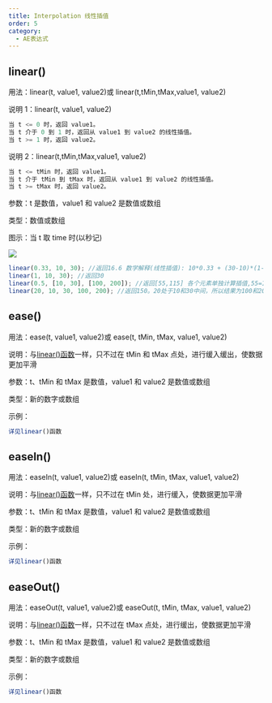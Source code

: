 ```yaml
---
title: Interpolation 线性插值
order: 5
category:
  - AE表达式
---
```


## linear()

用法：linear(t, value1, value2)或 linear(t,tMin,tMax,value1, value2)

说明 1：linear(t, value1, value2)

```javascript
当 t <= 0 时，返回 value1。
当 t 介于 0 到 1 时，返回从 value1 到 value2 的线性插值。
当 t >= 1 时，返回 value2。
```

说明 2：linear(t,tMin,tMax,value1, value2)

```javascript
当 t <= tMin 时，返回 value1。
当 t 介于 tMin 到 tMax 时，返回从 value1 到 value2 的线性插值。
当 t >= tMax 时，返回 value2。
```

参数：t 是数值，value1 和 value2 是数值或数组

类型：数值或数组

图示：当 t 取 time 时(以秒记)

![](https://mir.yuelili.com/wp-content/uploads/user/docs/exp-a-z/exp-linear.png)

```javascript
linear(0.33, 10, 30); //返回16.6 数学解释(线性插值): 10*0.33 + (30-10)*(1-0.33) = 16.6。图形解释:把value1=10,value2=30,t=10帧带入上图，返回10f的value值
linear(1, 10, 30); //返回30
linear(0.5, [10, 30], [100, 200]); //返回[55,115] 各个元素单独计算插值,55=100。
linear(20, 10, 30, 100, 200); //返回150。20处于10和30中间，所以结果为100和200中间
```

## ease()

用法：ease(t, value1, value2)或 ease(t, tMin, tMax, value1, value2)

说明：与[linear()函数](<https://expression.yuelili.fun/interpolation.html#linear()>)一样，只不过在 tMin 和 tMax 点处，进行缓入缓出，使数据更加平滑

参数：t、tMin 和 tMax 是数值，value1 和 value2 是数值或数组

类型：新的数字或数组

示例：

```javascript
详见linear()函数
```

## easeIn()

用法：easeIn(t, value1, value2)或 easeIn(t, tMin, tMax, value1, value2)

说明：与[linear()函数](<https://expression.yuelili.fun/interpolation.html#linear()>)一样，只不过在 tMin 处，进行缓入，使数据更加平滑

参数：t、tMin 和 tMax 是数值，value1 和 value2 是数值或数组

类型：新的数字或数组

示例：

```javascript
详见linear()函数
```

## easeOut()

用法：easeOut(t, value1, value2)或 easeOut(t, tMin, tMax, value1, value2)

说明：与[linear()函数](<https://expression.yuelili.fun/interpolation.html#linear()>)一样，只不过在 tMax 点处，进行缓出，使数据更加平滑

参数：t、tMin 和 tMax 是数值，value1 和 value2 是数值或数组

类型：新的数字或数组

示例：

```javascript
详见linear()函数
```
